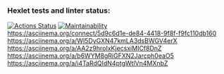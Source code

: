 ### Hexlet tests and linter status:
[![Actions Status](https://github.com/YuliPotapchenko/php-project-45/workflows/hexlet-check/badge.svg)](https://github.com/YuliPotapchenko/php-project-45/actions)
[![Maintainability](https://api.codeclimate.com/v1/badges/bec88fd6b2c9e01c45f2/maintainability)](https://codeclimate.com/github/YuliPotapchenko/php-project-45/maintainability)
https://asciinema.org/connect/5d9c6d1e-de84-4418-9f8f-f9fc110db160
https://asciinema.org/a/WI5DyGXN47kmLA3dsBWGV4erX
https://asciinema.org/a/AA2z9hroIxKjecsxiMICf8DnZ
https://asciinema.org/a/b6WYM8gRiGFXN2Jarcph0eaO5
https://asciinema.org/a/i4TaRdQIdN4ptgWtlVn4MXnbZ
